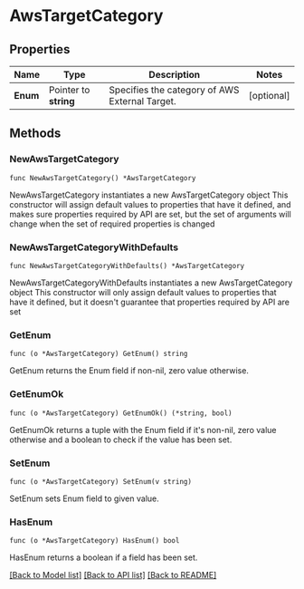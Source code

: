 # AwsTargetCategory

## Properties

Name | Type | Description | Notes
------------ | ------------- | ------------- | -------------
**Enum** | Pointer to **string** | Specifies the category of AWS External Target. | [optional] 

## Methods

### NewAwsTargetCategory

`func NewAwsTargetCategory() *AwsTargetCategory`

NewAwsTargetCategory instantiates a new AwsTargetCategory object
This constructor will assign default values to properties that have it defined,
and makes sure properties required by API are set, but the set of arguments
will change when the set of required properties is changed

### NewAwsTargetCategoryWithDefaults

`func NewAwsTargetCategoryWithDefaults() *AwsTargetCategory`

NewAwsTargetCategoryWithDefaults instantiates a new AwsTargetCategory object
This constructor will only assign default values to properties that have it defined,
but it doesn't guarantee that properties required by API are set

### GetEnum

`func (o *AwsTargetCategory) GetEnum() string`

GetEnum returns the Enum field if non-nil, zero value otherwise.

### GetEnumOk

`func (o *AwsTargetCategory) GetEnumOk() (*string, bool)`

GetEnumOk returns a tuple with the Enum field if it's non-nil, zero value otherwise
and a boolean to check if the value has been set.

### SetEnum

`func (o *AwsTargetCategory) SetEnum(v string)`

SetEnum sets Enum field to given value.

### HasEnum

`func (o *AwsTargetCategory) HasEnum() bool`

HasEnum returns a boolean if a field has been set.


[[Back to Model list]](../README.md#documentation-for-models) [[Back to API list]](../README.md#documentation-for-api-endpoints) [[Back to README]](../README.md)


